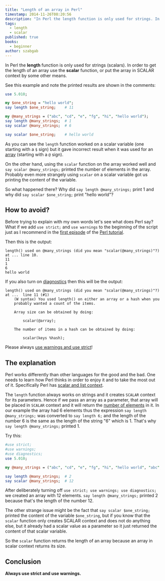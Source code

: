 ```yaml
---
title: "Length of an array in Perl"
timestamp: 2014-11-26T08:20:56
description: "In Perl the length function is only used for strings. In order to get the length of an array use the scalar function."
tags:
  - length
  - scalar
published: true
books:
  - beginner
author: szabgab
---
```



In Perl the **length** function is only used for strings (scalars). In order to get the length of an array use the **scalar** function,
or put the array in SCALAR context by some other means.


See this example and note the printed results are shown in the comments:

```perl
use 5.010;

my $one_string = "hello world";
say length $one_string;    # 11

my @many_strings = ("abc", "cd", "e", "fg", "hi", "hello world");
say length @many_strings;  # 1
say scalar @many_strings;  # 6

say scalar $one_string;    # hello world
```

As you can see the `length` function worked on a scalar variable (one starting with a `$` sign) but it gave incorrect result
when it was used for an [array](/perl-arrays) (starting with a `@` sign).

On the other hand, using the `scalar` function on the array worked well and `say scalar @many_strings;` printed the number of elements
in the array.
Probably even more strangely using `scalar` on a scalar variable got us printing the content of the variable.


So what happened there? Why did `say length @many_strings;` print 1 and why did `say scalar $one_string;` print "hello world"?

## How to avoid?

Before trying to explain with my own words let's see what does Perl say?
What if we add `use strict;` and `use warnings` to the beginning of the script just as
I recommend in the [first episode](/installing-perl-and-getting-started) of the [Perl tutorial](/perl-tutorial).

Then this is the output:

```
length() used on @many_strings (did you mean "scalar(@many_strings)"?) at ... line 10.
11
1
6
hello world
```

If you also turn on [diagnostics](/use-diagnostics-or-splain) then this will be the output:

```
length() used on @many_strings (did you mean "scalar(@many_strings)"?) at ...  line 11 (#1)
    (W syntax) You used length() on either an array or a hash when you
    probably wanted a count of the items.
    
    Array size can be obtained by doing:
    
        scalar(@array);
    
    The number of items in a hash can be obtained by doing:
    
        scalar(keys %hash);
```

Please always [use warnings and use strict](/strict)!


## The explanation

Perl works differently than other languages for the good and the bad. One needs to learn how Perl thinks in order to enjoy it and to take the most out of it.
Specifically Perl has [scalar and list context](/scalar-and-list-context-in-perl).

The `length` function always works on strings and it creates `SCALAR` context for its parameters. Hence if we pass an array as a parameter,
that array will be placed in `SCALAR` context and it will return the [number of elements](/scalar-and-list-context-in-perl) in it.
In our example the array had 6 elements thus the expression `say length @many_strings;` was converted to `say length 6;` and the length
of the number 6 is the same as the length of the string "6" which is 1. That's why `say length @many_strings;` printed 1.

Try this:

```perl
#use strict;
#use warnings;
#use diagnostics;
use 5.010;

my @many_strings = ("abc", "cd", "e", "fg", "hi", "hello world", "abc", "cd", "e", "fg", "hi", "hello world");

say length @many_strings;  # 2 
say scalar @many_strings;  # 12
```

After deliberately turning off `use strict; use warnings; use diagnostics;` we created an array with 12
elements. `say length @many_strings;` printed 2 because that's the length of the number 12.


The other strange issue might be the fact that `say scalar $one_string;` printed the content of the variable
`$one_string`, but if you know that the `scalar` function only creates SCALAR context and does not
do anything else, but it already had a scalar value as a parameter so it just returned the content of that
scalar variable.

So the `scalar` function returns the length of an array because an array in scalar context returns its size.

## Conclusion

**Always use strict and use warnings.**

